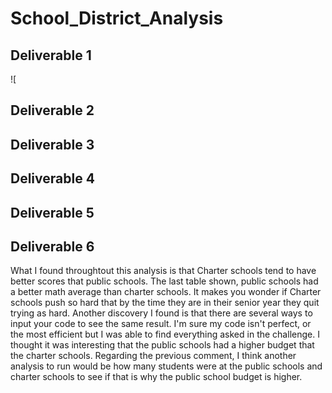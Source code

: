 # School_District_Analysis
## Deliverable 1
![
## Deliverable 2

## Deliverable 3

## Deliverable 4

## Deliverable 5

## Deliverable 6
 What I found throughtout this analysis is that Charter schools tend to have better scores that public schools. The last table shown, public schools had a better math average than charter schools. It makes you wonder if Charter schools push so hard that by the time they are in their senior year they quit trying as hard. Another discovery I found is that there are several ways to input your code to see the same result. I'm sure my code isn't perfect, or the most efficient but I was able to find everything asked in the challenge. I thought it was interesting that the public schools had a higher budget that the charter schools. Regarding the previous comment, I think another analysis to run would be how many students were at the public schools and charter schools to see if that is why the public school budget is higher.
